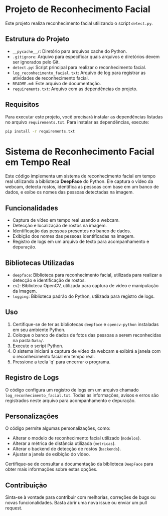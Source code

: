 # Projeto de Reconhecimento Facial

Este projeto realiza reconhecimento facial utilizando o script `detect.py`.

## Estrutura do Projeto

- `__pycache__/`: Diretório para arquivos cache do Python.
- `.gitignore`: Arquivo para especificar quais arquivos e diretórios devem ser ignorados pelo Git.
- `detect.py`: Script principal para realizar o reconhecimento facial.
- `log_reconhecimento_facial.txt`: Arquivo de log para registrar as atividades de reconhecimento facial.
- `README.md`: Este arquivo de documentação.
- `requirements.txt`: Arquivo com as dependências do projeto.

## Requisitos

Para executar este projeto, você precisará instalar as dependências listadas no arquivo `requirements.txt`. Para instalar as dependências, execute:

```sh
pip install -r requirements.txt
```

# Sistema de Reconhecimento Facial em Tempo Real

Este código implementa um sistema de reconhecimento facial em tempo real utilizando a biblioteca **DeepFace** do Python. Ele captura o vídeo da webcam, detecta rostos, identifica as pessoas com base em um banco de dados, e exibe os nomes das pessoas detectadas na imagem.

## Funcionalidades

- Captura de vídeo em tempo real usando a webcam.
- Detecção e localização de rostos na imagem.
- Identificação das pessoas presentes no banco de dados.
- Exibição dos nomes das pessoas identificadas na imagem.
- Registro de logs em um arquivo de texto para acompanhamento e depuração.

## Bibliotecas Utilizadas

- `deepface`: Biblioteca para reconhecimento facial, utilizada para realizar a detecção e identificação de rostos.
- `cv2`: Biblioteca OpenCV, utilizada para captura de vídeo e manipulação da imagem.
- `logging`: Biblioteca padrão do Python, utilizada para registro de logs.

## Uso

1. Certifique-se de ter as bibliotecas `deepface` e `opencv-python` instaladas em seu ambiente Python.
2. Coloque o banco de dados de fotos das pessoas a serem reconhecidas na pasta `Data/`.
3. Execute o script Python.
4. O sistema iniciará a captura de vídeo da webcam e exibirá a janela com o reconhecimento facial em tempo real.
5. Pressione a tecla 'q' para encerrar o programa.

## Registro de Logs

O código configura um registro de logs em um arquivo chamado `log_reconhecimento_facial.txt`. Todas as informações, avisos e erros são registrados neste arquivo para acompanhamento e depuração.

## Personalizações

O código permite algumas personalizações, como:

- Alterar o modelo de reconhecimento facial utilizado (`modelos`).
- Alterar a métrica de distância utilizada (`metricas`).
- Alterar o backend de detecção de rostos (`backends`).
- Ajustar a janela de exibição do vídeo.

Certifique-se de consultar a documentação da biblioteca `DeepFace` para obter mais informações sobre estas opções.

## Contribuição

Sinta-se à vontade para contribuir com melhorias, correções de bugs ou novas funcionalidades. Basta abrir uma nova issue ou enviar um pull request.
